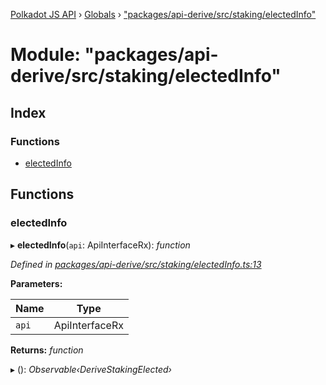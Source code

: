 [Polkadot JS API](../README.md) › [Globals](../globals.md) › ["packages/api-derive/src/staking/electedInfo"](_packages_api_derive_src_staking_electedinfo_.md)

# Module: "packages/api-derive/src/staking/electedInfo"

## Index

### Functions

* [electedInfo](_packages_api_derive_src_staking_electedinfo_.md#electedinfo)

## Functions

###  electedInfo

▸ **electedInfo**(`api`: ApiInterfaceRx): *function*

*Defined in [packages/api-derive/src/staking/electedInfo.ts:13](https://github.com/polkadot-js/api/blob/53655019b/packages/api-derive/src/staking/electedInfo.ts#L13)*

**Parameters:**

Name | Type |
------ | ------ |
`api` | ApiInterfaceRx |

**Returns:** *function*

▸ (): *Observable‹DeriveStakingElected›*
